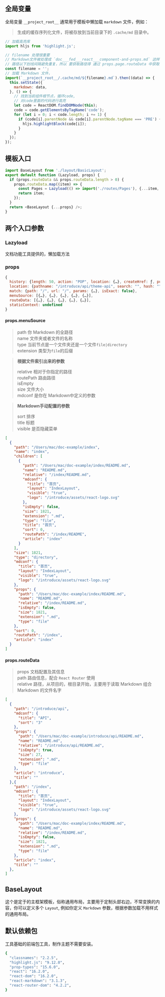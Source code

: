 <!--
title: 主题定制API
sort: 3
-->

## 全局变量

全局变量 `__project_root__` 通常用于模板中懒加载 `markdown` 文件，例如：

> 生成的缓存序列化文件，将被存放到当前目录下的 `.cache/md` 目录中。

```js
// 加载高亮库
import hljs from 'highlight.js';

// filename 处理很重要
// Markdown文件被处理成 `doc___fed___react___component-and-props.md` 这样,
// 路径以下划线间隔避免重复，所以 要获取路径得 通过 props.page.routeData 中获取 relative 路径来处理
const filename = '';
// 加载 Markdown 文件，
import(`__project_root__/.cache/md/${filename}.md`).then((data) => {
  this.setState({
    markdown: data,
  }, () => {
    // 找到当前组件根节点，循环code, 
    // 对code里面的代码进行高亮
    let code = ReactDOM.findDOMNode(this);
    code = code.getElementsByTagName('code');
    for (let i = 0; i < code.length; i += 1) {
      if (code[i].parentNode && code[i].parentNode.tagName === 'PRE') {
        hljs.highlightBlock(code[i]);
      }
    }
  });
});
```

## 模板入口


```js
import BaseLayout from './layout/BasicLayout';
export default function (Lazyload, props) {
  if (props.routeData && props.routeData.length > 0) {
    props.routeData.map((item) => {
      const Pages = Lazyload(() => import('./routes/Pages'), {...item,...props});
      return item;
    });
  }
  return <BaseLayout {...props} />;
}
```

## 两个入口参数

### Lazyload

文档功能工具提供的，懒加载方法

### props

```js
{
  history: {length: 50, action: "POP", location: {…}, createHref: ƒ, push: ƒ, …},
  location: {pathname: "/introduce/api/theme-api", search: "", hash: "", state: undefined},
  match: {path: "/", url: "/", params: {…}, isExact: false},
  menuSource: [{…}, {…}, {…}, {…}, {…}],
  routeData: [{…}, {…}, {…}, {…}, {…}],
  staticContext: undefined
}
```

#### props.menuSource

> path 你 Markdown 的全路径  
> name 文件夹或者文件的名称  
> type 当前节点是一个文件夹还是一个文件`file|directory`  
> extension 类型为`file`的后缀  

> **根据文件索引出来的参数**  
> 
> relative 相对于你指定的路径  
> routePath 路由路径  
> isEmpty  
> size 文件大小  
> mdconf 是你在 Markdown中定义的参数  

> **Markdown手动配置的参数**  
> 
> sort 排序  
> title 标题  
> visible 是否隐藏菜单  

```json
[
  {
    "path": "/Users/mac/doc-example/index",
    "name": "index",
    "children": [
      {
        "path": "/Users/mac/doc-example/index/README.md",
        "name": "README.md",
        "relative": "/index/README.md",
        "mdconf": {
          "title": "首页",
          "layout": "IndexLayout",
          "visible": "true",
          "logo": "/introduce/assets/react-logo.svg"
        },
        "isEmpty": false,
        "size": 1821,
        "extension": ".md",
        "type": "file",
        "title": "首页",
        "sort": 0,
        "routePath": "/index/README",
        "article": "index"
      }
    ],
    "size": 1821,
    "type": "directory",
    "mdconf": {
      "title": "首页",
      "layout": "IndexLayout",
      "visible": "true",
      "logo": "/introduce/assets/react-logo.svg"
    },
    "props": {
      "path": "/Users/mac/doc-example/index/README.md",
      "name": "README.md",
      "relative": "/index/README.md",
      "isEmpty": false,
      "size": 1821,
      "extension": ".md",
      "type": "file"
    },
    "sort": 0,
    "routePath": "/index",
    "article": "index"
  }
]
```

#### props.routeData

> props 文档配置及其信息  
> path 路由信息，配合 `React Router` 使用  
> relative 路径，从项目的，根目录开始，主要用于读取 Markdown 组合 Markdown 的文件名字  

```json
[
  {
    "path": "/introduce/api",
    "mdconf": {
      "title": "API",
      "sort": "3"
    },
    "props": {
      "path": "/Users/mac/doc-example/introduce/api/README.md",
      "name": "README.md",
      "relative": "/introduce/api/README.md",
      "isEmpty": true,
      "size": 27,
      "extension": ".md",
      "type": "file"
    },
    "article": "introduce",
    "title": ""
  },{
    "path": "/index",
    "mdconf": {
      "title": "首页",
      "layout": "IndexLayout",
      "visible": "true",
      "logo": "/introduce/assets/react-logo.svg"
    },
    "props": {
      "path": "/Users/mac/doc-example/index/README.md",
      "name": "README.md",
      "relative": "/index/README.md",
      "isEmpty": false,
      "size": 1821,
      "extension": ".md",
      "type": "file"
    },
    "article": "index",
    "title": ""
  },
]
```

## BaseLayout

这个是定于的主框架模板，俗称通用布局，主要用于定制头部右边，不常变换的内容，你可以定义多个 `Layout`, 例如你定义 `Markdown` 参数，根据参数加载不用样式的通用布局。


## 默认依赖包

工具基础的前端包工具，制作主题不需要安装。

```bash
{
  "classnames": "2.2.5",
  "highlight.js": "9.12.0",
  "prop-types": "15.6.0",
  "react": "16.2.0",
  "react-dom": "16.2.0",
  "react-markdown": "3.1.3",
  "react-router-dom": "4.2.2",
}
```
